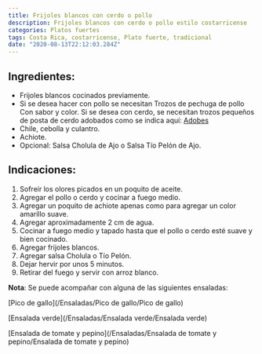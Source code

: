 ```yaml
---
title: Frijoles blancos con cerdo o pollo
description: Frijoles blancos con cerdo o pollo estilo costarricense
categories: Platos fuertes
tags: Costa Rica, costarricense, Plato fuerte, tradicional
date: "2020-08-13T22:12:03.284Z"
---
```


## Ingredientes:

- Frijoles blancos cocinados previamente.
- Si se desea hacer con pollo se necesitan Trozos de pechuga de pollo  Con sabor y color. Si se desea con cerdo, se necesitan trozos pequeños de posta de cerdo adobados como se indica aquí: [Adobes](/Adobes/Adobes/)
- Chile, cebolla y culantro.
- Achiote.
- Opcional: Salsa Cholula de Ajo o Salsa Tío Pelón de Ajo.

## Indicaciones:

1. Sofreír los olores picados en un poquito de aceite.
2. Agregar el pollo o cerdo y cocinar a fuego medio.
3. Agregar un poquito de achiote apenas como para agregar un color amarillo suave.
4. Agregar aproximadamente 2 cm de agua.
5. Cocinar a fuego medio y tapado hasta que el pollo o cerdo esté suave y bien cocinado.
6. Agregar frijoles blancos.
7. Agregar salsa Cholula o Tío Pelón.
8. Dejar hervir por unos 5 minutos.
9. Retirar del fuego y servir con arroz blanco.

**Nota**: Se puede acompañar con alguna de las siguientes ensaladas:

[Pico de gallo](/Ensaladas/Pico de gallo/Pico de gallo)

[Ensalada verde](/Ensaladas/Ensalada verde/Ensalada verde)

[Ensalada de tomate y pepino](/Ensaladas/Ensalada de tomate y pepino/Ensalada de tomate y pepino)
